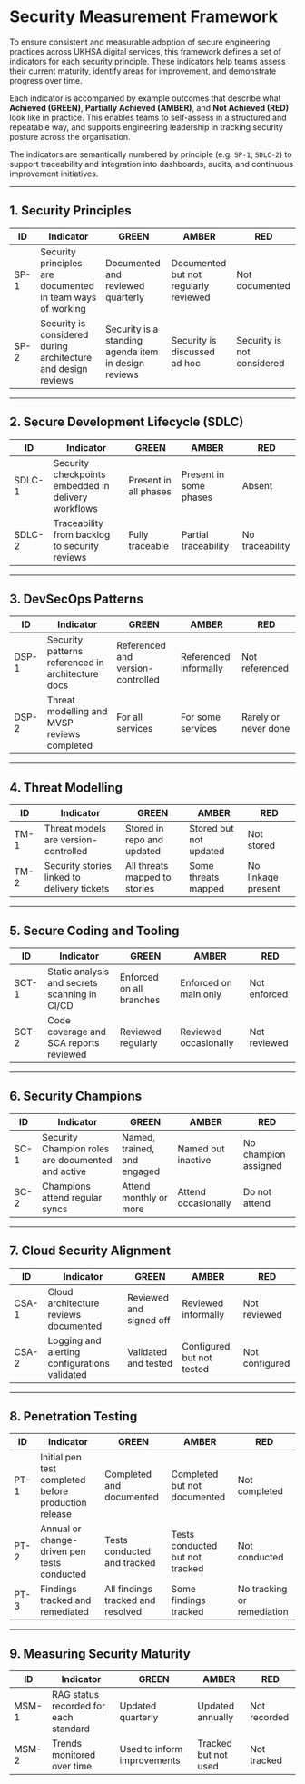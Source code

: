 # Security Measurement Framework

To ensure consistent and measurable adoption of secure engineering practices across UKHSA digital services, this framework defines a set of indicators for each security principle. These indicators help teams assess their current maturity, identify areas for improvement, and demonstrate progress over time.

Each indicator is accompanied by example outcomes that describe what **Achieved (GREEN)**, **Partially Achieved (AMBER)**, and **Not Achieved (RED)** look like in practice. This enables teams to self-assess in a structured and repeatable way, and supports engineering leadership in tracking security posture across the organisation.

The indicators are semantically numbered by principle (e.g. `SP-1`, `SDLC-2`) to support traceability and integration into dashboards, audits, and continuous improvement initiatives.

---

## 1. Security Principles

| ID   | Indicator | GREEN | AMBER | RED |
|------|-----------|--------|--------|-----|
| SP-1 | Security principles are documented in team ways of working | Documented and reviewed quarterly | Documented but not regularly reviewed | Not documented |
| SP-2 | Security is considered during architecture and design reviews | Security is a standing agenda item in design reviews | Security is discussed ad hoc | Security is not considered |

---

## 2. Secure Development Lifecycle (SDLC)

| ID     | Indicator | GREEN | AMBER | RED |
|--------|-----------|--------|--------|-----|
| SDLC-1 | Security checkpoints embedded in delivery workflows | Present in all phases | Present in some phases | Absent |
| SDLC-2 | Traceability from backlog to security reviews | Fully traceable | Partial traceability | No traceability |

---

## 3. DevSecOps Patterns

| ID     | Indicator | GREEN | AMBER | RED |
|--------|-----------|--------|--------|-----|
| DSP-1 | Security patterns referenced in architecture docs | Referenced and version-controlled | Referenced informally | Not referenced |
| DSP-2 | Threat modelling and MVSP reviews completed | For all services | For some services | Rarely or never done |

---

## 4. Threat Modelling

| ID   | Indicator | GREEN | AMBER | RED |
|------|-----------|--------|--------|-----|
| TM-1 | Threat models are version-controlled | Stored in repo and updated | Stored but not updated | Not stored |
| TM-2 | Security stories linked to delivery tickets | All threats mapped to stories | Some threats mapped | No linkage present |

---

## 5. Secure Coding and Tooling

| ID     | Indicator | GREEN | AMBER | RED |
|--------|-----------|--------|--------|-----|
| SCT-1 | Static analysis and secrets scanning in CI/CD | Enforced on all branches | Enforced on main only | Not enforced |
| SCT-2 | Code coverage and SCA reports reviewed | Reviewed regularly | Reviewed occasionally | Not reviewed |

---

## 6. Security Champions

| ID   | Indicator | GREEN | AMBER | RED |
|------|-----------|--------|--------|-----|
| SC-1 | Security Champion roles are documented and active | Named, trained, and engaged | Named but inactive | No champion assigned |
| SC-2 | Champions attend regular syncs | Attend monthly or more | Attend occasionally | Do not attend |

---

## 7. Cloud Security Alignment

| ID     | Indicator | GREEN | AMBER | RED |
|--------|-----------|--------|--------|-----|
| CSA-1 | Cloud architecture reviews documented | Reviewed and signed off | Reviewed informally | Not reviewed |
| CSA-2 | Logging and alerting configurations validated | Validated and tested | Configured but not tested | Not configured |

---

## 8. Penetration Testing

| ID     | Indicator | GREEN | AMBER | RED |
|--------|-----------|--------|--------|-----|
| PT-1 | Initial pen test completed before production release | Completed and documented | Completed but not documented | Not completed |
| PT-2 | Annual or change-driven pen tests conducted | Tests conducted and tracked | Tests conducted but not tracked | Not conducted |
| PT-3 | Findings tracked and remediated | All findings tracked and resolved | Some findings tracked | No tracking or remediation |

---

## 9. Measuring Security Maturity

| ID     | Indicator | GREEN | AMBER | RED |
|--------|-----------|--------|--------|-----|
| MSM-1 | RAG status recorded for each standard | Updated quarterly | Updated annually | Not recorded |
| MSM-2 | Trends monitored over time | Used to inform improvements | Tracked but not used | Not tracked |
